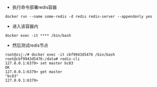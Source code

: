 
- 执行命令部署redis容器

```
docker run --name some-redis -d redis redis-server --appendonly yes
```

- 进入该容器内

```
docker exec -it **** /bin/bash
```

- 然后测试redis节点

```
root@zsj:/# docker exec -it cbf9943d5476 /bin/bash
root@cbf9943d5476:/data# redis-cli
127.0.0.1:6379> set master bc83
OK
127.0.0.1:6379> get master
"bc83"
127.0.0.1:6379> 
```

